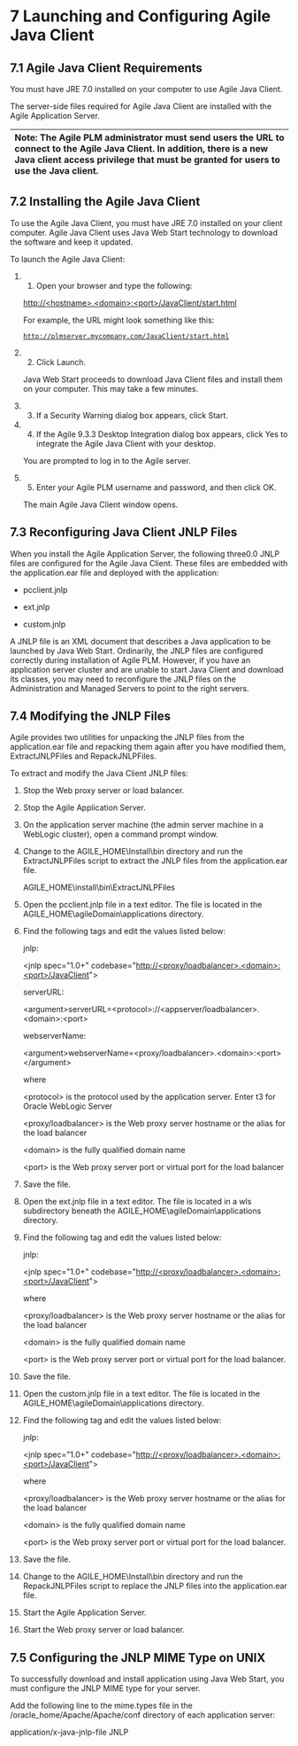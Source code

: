 # 7 Launching and Configuring Agile Java Client



## 7.1 Agile Java Client Requirements

You must have JRE 7.0 installed on your computer to use Agile Java Client.

The server-side files required for Agile Java Client are installed with the Agile Application Server.

  


| Note: The Agile PLM administrator must send users the URL to connect to the Agile Java Client. In addition, there is a new Java client access privilege that must be granted for users to use the Java client. |
| :--- |


  




## 7.2 Installing the Agile Java Client

To use the Agile Java Client, you must have JRE 7.0 installed on your client computer. Agile Java Client uses Java Web Start technology to download the software and keep it updated.

To launch the Agile Java Client:

1. 1. Open your browser and type the following:

   [http://&lt;hostname&gt;.&lt;domain&gt;:&lt;port&gt;/JavaClient/start.html](http://%3chostname%3e.%3cdomain%3e:%3cport%3e/JavaClient/start.html)

   For example, the URL might look something like this:

   [`http://plmserver.mycompany.com/JavaClient/start.html`](http://plmserver.mycompany.com/JavaClient/start.html)

2. 2. Click Launch.

   Java Web Start proceeds to download Java Client files and install them on your computer. This may take a few minutes.

3. 3. If a Security Warning dialog box appears, click Start.

4. 4. If the Agile 9.3.3 Desktop Integration dialog box appears, click Yes to integrate the Agile Java Client with your desktop.

   You are prompted to log in to the Agile server.

5. 5. Enter your Agile PLM username and password, and then click OK.

   The main Agile Java Client window opens.



## 7.3 Reconfiguring Java Client JNLP Files

When you install the Agile Application Server, the following three0.0 JNLP files are configured for the Agile Java Client. These files are embedded with the application.ear file and deployed with the application:

* pcclient.jnlp

* ext.jnlp

* custom.jnlp

A JNLP file is an XML document that describes a Java application to be launched by Java Web Start. Ordinarily, the JNLP files are configured correctly during installation of Agile PLM. However, if you have an application server cluster and are unable to start Java Client and download its classes, you may need to reconfigure the JNLP files on the Administration and Managed Servers to point to the right servers.



## 7.4 Modifying the JNLP Files

Agile provides two utilities for unpacking the JNLP files from the application.ear file and repacking them again after you have modified them, ExtractJNLPFiles and RepackJNLPFiles.

To extract and modify the Java Client JNLP files:

1. Stop the Web proxy server or load balancer.

2. Stop the Agile Application Server.

3. On the application server machine \(the admin server machine in a WebLogic cluster\), open a command prompt window.

4. Change to the AGILE\_HOME\Install\bin directory and run the ExtractJNLPFiles script to extract the JNLP files from the application.ear file.

   AGILE\_HOME\install\bin\ExtractJNLPFiles

5. Open the pcclient.jnlp file in a text editor. The file is located in the AGILE\_HOME\agileDomain\applications directory.

6. Find the following tags and edit the values listed below:

   jnlp:

   &lt;jnlp spec="1.0+" codebase="[http://&lt;proxy/loadbalancer&gt;.&lt;domain&gt;:&lt;port&gt;/JavaClient](http://%3cproxy/loadbalancer%3e.%3cdomain%3e:%3cport%3e/JavaClient)"&gt;

   serverURL:

   &lt;argument&gt;serverURL=&lt;protocol&gt;://&lt;appserver/loadbalancer&gt;.&lt;domain&gt;:&lt;port&gt;

   webserverName:

   &lt;argument&gt;webserverName=&lt;proxy/loadbalancer&gt;.&lt;domain&gt;:&lt;port&gt;&lt;/argument&gt;

   where

   &lt;protocol&gt; is the protocol used by the application server. Enter t3 for Oracle WebLogic Server

   &lt;proxy/loadbalancer&gt; is the Web proxy server hostname or the alias for the load balancer

   &lt;domain&gt; is the fully qualified domain name

   &lt;port&gt; is the Web proxy server port or virtual port for the load balancer

7. Save the file.

8. Open the ext.jnlp file in a text editor. The file is located in a wls subdirectory beneath the AGILE\_HOME\agileDomain\applications directory.

9. Find the following tag and edit the values listed below:

   jnlp:

   &lt;jnlp spec="1.0+" codebase="[http://&lt;proxy/loadbalancer&gt;.&lt;domain&gt;:&lt;port&gt;/JavaClient](http://%3cproxy/loadbalancer%3e.%3cdomain%3e:%3cport%3e/JavaClient)"&gt;

   where

   &lt;proxy/loadbalancer&gt; is the Web proxy server hostname or the alias for the load balancer

   &lt;domain&gt; is the fully qualified domain name

   &lt;port&gt; is the Web proxy server port or virtual port for the load balancer.

10. Save the file.

11. Open the custom.jnlp file in a text editor. The file is located in the AGILE\_HOME\agileDomain\applications directory.

12. Find the following tag and edit the values listed below:

    jnlp:

    &lt;jnlp spec="1.0+" codebase="[http://&lt;proxy/loadbalancer&gt;.&lt;domain&gt;:&lt;port&gt;/JavaClient](http://%3cproxy/loadbalancer%3e.%3cdomain%3e:%3cport%3e/JavaClient)"&gt;

    where

    &lt;proxy/loadbalancer&gt; is the Web proxy server hostname or the alias for the load balancer

    &lt;domain&gt; is the fully qualified domain name

    &lt;port&gt; is the Web proxy server port or virtual port for the load balancer.

13. Save the file.

14. Change to the AGILE\_HOME\Install\bin directory and run the RepackJNLPFiles script to replace the JNLP files into the application.ear file.

15. Start the Agile Application Server.

16. Start the Web proxy server or load balancer.



## 7.5 Configuring the JNLP MIME Type on UNIX

To successfully download and install application using Java Web Start, you must configure the JNLP MIME type for your server.

Add the following line to the mime.types file in the /oracle\_home/Apache/Apache/conf directory of each application server:

application/x-java-jnlp-file JNLP

